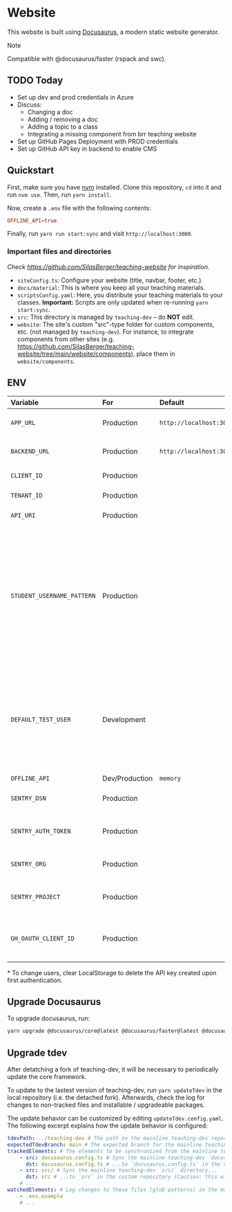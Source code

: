 # Website

This website is built using [Docusaurus](https://docusaurus.io/), a modern static website generator.

> [!NOTE]
> Compatible with @docusaurus/faster (rspack and swc). 

## TODO Today
- Set up dev and prod credentials in Azure
- Discuss:
  - Changing a doc
  - Adding / removing a doc
  - Adding a topic to a class
  - Integrating a missing component from brr teaching website
- Set up GitHub Pages Deployment with PROD credentials
- Set up GitHub API key in backend to enable CMS

## Quickstart
First, make sure you have [nvm](https://github.com/nvm-sh/nvm) installed. Clone this repository, `cd` into it and run `nvm use`. Then, run `yarn install`.

Now, create a `.env` file with the following contents:

```conf
OFFLINE_API=true
```

Finally, run `yarn run start:sync` and visit `http://localhost:3000`.

### Important files and directories
_Check https://github.com/SilasBerger/teaching-website for inspiration._
- `siteConfig.ts`: Configure your website (title, navbar, footer, etc.).
- `docs/material`: This is where you keep all your teaching materials.
- `scriptsConfig.yaml`: Here, you distribute your teaching materials to your classes. **Important:** Scripts are only updated when re-running `yarn start:sync`.
- `src`: This directory is managed by `teaching-dev` – do **NOT** edit.
- `website`: The site's custom "src"-type folder for custom components, etc. (not managed by `teaching-dev`). For instance, to integrate components from other sites (e.g. https://github.com/SilasBerger/teaching-website/tree/main/website/components), place them in `website/components`.

## ENV

| Variable                   | For            | Default                             | Example                         | Description                                                                                                                                                        |
| :------------------------- | :------------- | :---------------------------------- | :------------------------------ | :----------------------------------------------------------------------------------------------------------------------------------------------------------------- |
| `APP_URL`                  | Production     | `http://localhost:3000`             |                                 | Domain of the hosted app                                                                                                                                           |
| `BACKEND_URL`              | Production     | `http://localhost:3002`             |                                 | Url of the API Endpoint                                                                                                                                            |
| `CLIENT_ID`                | Production     |                                     |                                 | Azure ID: Client ID                                                                                                                                                |
| `TENANT_ID`                | Production     |                                     |                                 | Azure AD: Tenant Id                                                                                                                                                |
| `API_URI`                  | Production     |                                     |                                 | Azure AD: API Url                                                                                                                                                  |
| `STUDENT_USERNAME_PATTERN` | Production     |                                     | `@edu`                          | Users with usernames matching this RegExp pattern are displayed as students (regardless of admin status). If unset, all non-admin users are displayed as students. |
| `DEFAULT_TEST_USER`        | Development    |                                     | `admin.bar@bazz.ch`             | To log in offline. Email of the user to be selected by default. Must correspond to a user email found in the API's database.\*                                     |
| `OFFLINE_API`              | Dev/Production | `memory`                            | `true` | `memory` | `indexedDB` | In case the project shall be fully functional, but API persistent data is not needed (e.g. when run in Github Codespace), set this option to true (=`memory`).     |
| `SENTRY_DSN`               | Production     |                                     |                                 | Sentry DSN for error tracking                                                                                                                                      |
| `SENTRY_AUTH_TOKEN`        | Production     |                                     |                                 | Sentry Auth Token for error tracking                                                                                                                               |
| `SENTRY_ORG`               | Production     |                                     |                                 | Sentry Org for error tracking                                                                                                                                      |
| `SENTRY_PROJECT`           | Production     |                                     |                                 | Sentry Project for error tracking                                                                                                                                  |
| `GH_OAUTH_CLIENT_ID`       | Production     |                                     |                                 | Client ID for the GitHub OAuth app used for CMS auth                                                                                                               |

\* To change users, clear LocalStorage to delete the API key created upon first authentication.<br />

## Upgrade Docusaurus

To upgrade docusaurus, run:

```bash
yarn upgrade @docusaurus/core@latest @docusaurus/faster@latest @docusaurus/preset-classic@latest @docusaurus/theme-classic@latest @docusaurus/theme-common@latest @docusaurus/module-type-aliases@latest @docusaurus/plugin-rsdoctor@latest @docusaurus/tsconfig@latest @docusaurus/types@latest
```

## Upgrade tdev
After detatching a fork of teaching-dev, it will be necessary to periodically update the core framework.

To update to the lastest version of teaching-dev, run `yarn updateTdev` in the local repository (i.e. the detached fork). Afterwards, check the log for changes to non-tracked files and installable / upgradeable packages.

The update behavior can be customized by editing `updateTdev.config.yaml`. The following excerpt explains how the update behavior is configured:
```yaml
tdevPath: ../teaching-dev # The path to the mainline teaching-dev repository.
expectedTdevBranch: main # The expected branch for the mainline teaching-dev repository. Change this only to update a pre-release or historic branch.
trackedElements: # The elements to be synchronized from the mainline teaching-dev repository to the local repository.
    - src: docusaurus.config.ts # Sync the mainline teaching-dev `docusaurus.config.ts` file...
      dst: docusaurus.config.ts # ...to `docusaurus.config.ts` in the custom repository.
    - src: src/ # Sync the mainline teaching-dev `src/` directory...
      dst: src # ...to `src` in the custom repository (Caution: this will override / delete custom files in the custom `src` repository!)
    # ...
watchedElements: # Log changes to these files (glob patterns) in the mainline teaching-dev repository without modifying local files.
    - .env.example
    # ...
```